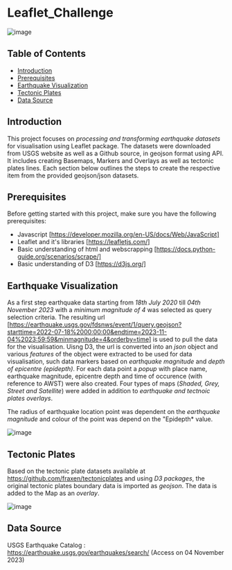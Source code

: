 # Leaflet_Challenge

![image](https://github.com/pkrachakonda/Leaflet_Challenge/assets/20739237/f1cdfc28-a285-4683-83ac-4250b06d3cd5)

## Table of Contents

- [Introduction](#introduction)
- [Prerequisites](#prerequisites)
- [Earthquake Visualization](#earthquake-visualisation)
- [Tectonic Plates](#tectonic-plates)
- [Data Source](#data-source)

## Introduction

This project focuses on *processing and transforming earthquake datasets* for visualisation using Leaflet package. The datasets were downloaded from USGS website as well as a Github source, in geojson format using API. It includes creating Basemaps, Markers and Overlays as well as tectonic plates lines. Each section below outlines the steps to create the respective item from the provided geojson/json datasets.

## Prerequisites

Before getting started with this project, make sure you have the following prerequisites:

- Javascript  [https://developer.mozilla.org/en-US/docs/Web/JavaScript]
- Leaflet and it's libraries [https://leafletjs.com/]
- Basic understanding of html and webscrapping [https://docs.python-guide.org/scenarios/scrape/]
- Basic understanding of D3 [https://d3js.org/]

## Earthquake Visualization

As a first step earthquake data starting from *18th July 2020* till *04th November 2023* with a *minimum magnitude of 4* was selected as query selection criteria. The resulting url [https://earthquake.usgs.gov/fdsnws/event/1/query.geojson?starttime=2022-07-18%2000:00:00&endtime=2023-11-04%2023:59:59&minmagnitude=4&orderby=time] is used to pull the data for the visualisation.
Uisng D3, the url is converted into an *json* object and various *features* of the object were extracted to be used for data visualisation, such data markers based on *earthquake magnitude* and *depth of epicentre (epidepth)*. For each data point a *popup* with place name, earthquake magnitude, epicentre depth and time of occurence (with reference to AWST) were also created. Four types of maps (*Shaded, Grey, Street and Satellite*) were added in addition to *earthquake and tectnoic plates overlays*.

The radius of earthquake location point was dependent on the *earthquake magnitude* and colour of the point was depend on the "Epidepth* value.

![image](https://github.com/pkrachakonda/Leaflet_Challenge/assets/20739237/fcaa62f7-745a-4ff1-872c-28513ee69210)

## Tectonic Plates

Based on the tectonic plate datasets available at https://github.com/fraxen/tectonicplates and using *D3 packages*, the original tectonic plates boundary data is imported as *geojson*. The data is added to the Map as an *overlay*. 

![image](https://github.com/pkrachakonda/Leaflet_Challenge/assets/20739237/8f5c2e61-b251-4c42-aa66-7f9e50ef9285)

## Data Source

USGS Earthquake Catalog : https://earthquake.usgs.gov/earthquakes/search/ (Access on 04 November 2023)
